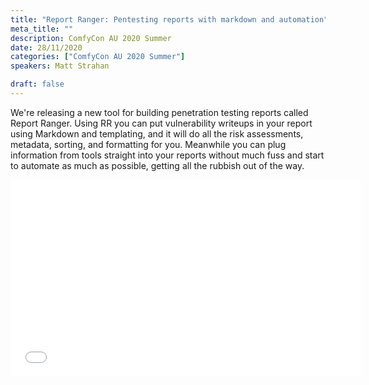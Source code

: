 ```yaml
---
title: "Report Ranger: Pentesting reports with markdown and automation"
meta_title: ""
description: ComfyCon AU 2020 Summer
date: 28/11/2020
categories: ["ComfyCon AU 2020 Summer"]
speakers: Matt Strahan

draft: false
---
```

We're releasing a new tool for building penetration testing reports called Report Ranger. Using RR you can put vulnerability writeups in your report using Markdown and templating, and it will do all the risk assessments, metadata, sorting, and formatting for you. Meanwhile you can plug information from tools straight into your reports without much fuss and start to automate as much as possible, getting all the rubbish out of the way.

<iframe width="560" height="315" src="None" title="YouTube video player" frameborder="0" allow="accelerometer; autoplay; clipboard-write; encrypted-media; gyroscope; picture-in-picture; web-share" allowfullscreen></iframe>
